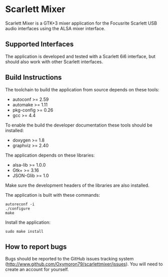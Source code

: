 # Scarlett Mixer
Scarlett Mixer is a GTK+3 mixer application for the Focusrite Scarlett USB audio
interfaces using the ALSA mixer interface.

## Supported Interfaces
The application is developed and tested with a Scarlett 6i6 interface,
but should also work with other Scarlett interfaces.

## Build Instructions
The toolchain to build the application from source depends on these tools:
- autoconf >= 2.59
- automake >= 1.11
- pkg-config >= 0.26
- gcc >= 4.4

To enable the build the developer documentation these tools should be installed:
- doxygen >= 1.8
- graphviz >= 2.40

The application depends on these libraries:
- alsa-lib >= 1.0.0
- Gtk+ >= 3.16
- JSON-Glib >= 1.0

Make sure the development headers of the libraries are also installed.

The application is built with these commands:
```
autoreconf -i
./configure
make
```
Install the application:
```
sudo make install
```

## How to report bugs
Bugs should be reported to the GitHub issues tracking system
(http://www.github.com/Oxymoron79/scarlettmixer/issues). 
You will need to create an account for yourself.
